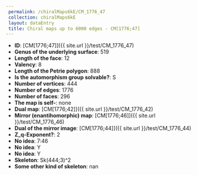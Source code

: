 ```yaml
--- 
 permalink: /chiralMaps6kE/CM_1776_47 
 collection: chiralMaps6kE
 layout: dataEntry
 title: Chiral maps up to 6000 edges - CM[1776;47]
---
```


- **ID**: [CM[1776;47]]({{ site.url }}/test/CM_1776_47)
- **Genus of the underlying surface**: 519
- **Length of the face**: 12
- **Valency**: 8
- **Length of the Petrie polygon**: 888
- **Is the automorphism group solvable?**: S
- **Number of vertices**: 444
- **Number of edges**: 1776
- **Number of faces**: 296
- **The map is self-**: none
- **Dual map**: [CM[1776;42]]({{ site.url }}/test/CM_1776_42)
- **Mirror (enantihomorphic) map**: [CM[1776;46]]({{ site.url }}/test/CM_1776_46)
- **Dual of the mirror image**: [CM[1776;44]]({{ site.url }}/test/CM_1776_44)
- **Z_q-Exponent?**: 2
- **No idea**:  7:46
- **No idea**: Y
- **No idea**: Y
- **Skeleton**: Sk(444;3)^2
- **Some other kind of skeleton**: nan
